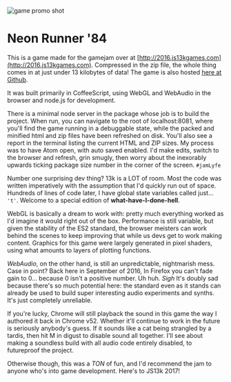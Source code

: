 ![game promo shot]('neon-runner-logo.gif')

# Neon Runner '84

This is a game made for the gamejam over at [http://2016.js13kgames.com](http://2016.js13kgames.com). Compressed in the zip file, the whole thing comes in at just under 13 kilobytes of data! The game is also hosted [here at Github](https://csubagio.github.io/js13k-neonrunner/).

It was built primarily in CoffeeScript, using WebGL and WebAudio in the browser and node.js for development.

There is a minimal node server in the package whose job is to build the project. When run, you can navigate to the root of localhost:8081, where you'll find the game running in a debuggable state, while the packed and minified html and zip files have been refreshed on disk. You'll also see a report in the terminal listing the current HTML and ZIP sizes. My process was to have Atom open, with auto saved enabled. I'd make edits, switch to the browser and refresh, grin smugly, then worry about the inexorably upwards ticking package size number in the corner of the screen. `#jamLyfe`

Number one surprising dev thing? 13k is a LOT of room. Most the code was written imperatively with the assumption that I'd quickly run out of space. Hundreds of lines of code later, I have global state variables called just... `'t'`. Welcome to a special edition of **what-have-I-done-hell**.

WebGL is basically a dream to work with: pretty much everything worked as I'd imagine it would right out of the box. Performance is still variable, but given the stability of the ES2 standard, the browser meisters can work behind the scenes to keep improving that while us devs get to work making content. Graphics for this game were largely generated in pixel shaders, using what amounts to layers of plotting functions.

*WebAudio*, on the other hand, is still an unpredictable, nightmarish mess. Case in point? Back here in September of 2016, In Firefox you can't fade gain to 0... because 0 isn't a positive number. Uh huh. *Sigh* It's doubly sad because there's so much potential here: the standard even as it stands can already be used to build super interesting audio experiments and synths. It's just completely unreliable.

If you're lucky, Chrome will still playback the sound in this game the way I authored it back in Chrome v52. Whether it'll continue to work in the future is seriously anybody's guess. If it sounds like a cat being strangled by a tardis, then hit M in digust to disable sound all together. I'll see about making a soundless build with all audio code entirely disabled, to futureproof the project.

Otherwise though, this was a *TON* of fun, and I'd recommend the jam to anyone who's into game development. Here's to JS13k 2017!
